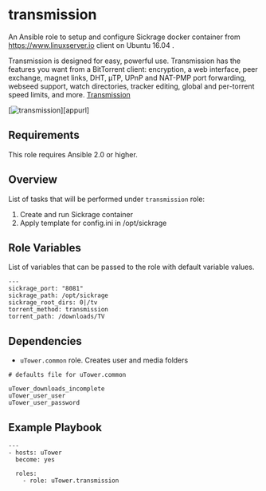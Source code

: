 transmission
============
An Ansible role to setup and configure Sickrage docker container from https://www.linuxserver.io client on Ubuntu 16.04 .

Transmission is designed for easy, powerful use. Transmission has the features you want from a BitTorrent client: encryption, a web interface, peer exchange, magnet links, DHT, µTP, UPnP and NAT-PMP port forwarding, webseed support, watch directories, tracker editing, global and per-torrent speed limits, and more. [Transmission](http://www.transmissionbt.com/about/)

[![transmission](https://raw.githubusercontent.com/linuxserver/docker-templates/master/linuxserver.io/img/transmission.png)][appurl]

Requirements
------------

This role requires Ansible 2.0 or higher.

Overview
--------

List of tasks that will be performed under `transmission` role:

1. Create and run Sickrage container
2. Apply template for config.ini in /opt/sickrage

Role Variables
--------------

List of variables that can be passed to the role with default variable values.

```
---
sickrage_port: "8081"
sickrage_path: /opt/sickrage
sickrage_root_dirs: 0|/tv
torrent_method: transmission
torrent_path: /downloads/TV
```

Dependencies
------------

* `uTower.common` role. Creates user and media folders

```
# defaults file for uTower.common

uTower_downloads_incomplete
uTower_user_user
uTower_user_password
```

Example Playbook
-------------------------
```
---
- hosts: uTower
  become: yes

  roles:
    - role: uTower.transmission
```
